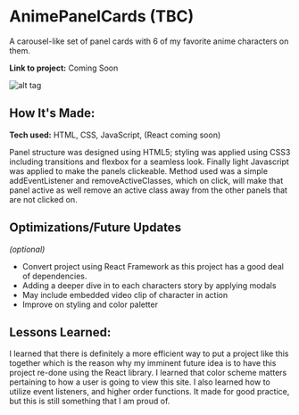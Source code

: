 # AnimePanelCards (TBC)
A carousel-like set of panel cards with 6 of my favorite anime characters on them. 

**Link to project:** Coming Soon

![alt tag](https://github.com/paryswest/AnimePanelCards/blob/997242da97afc90bb85abbc1ea3522e7505a5fb4/Anime.gif)

## How It's Made:

**Tech used:** HTML, CSS, JavaScript, (React coming soon)

Panel structure was designed using HTML5; styling was applied using CSS3 including transitions and flexbox for a seamless look. Finally light Javascript was applied to make the panels clickeable. Method used was a simple addEventListener and removeActiveClasses, which on click, will make that panel active as well remove an active class away from the other panels that are not clicked on. 

## Optimizations/Future Updates
*(optional)*

- Convert project using React Framework as this project has a good deal of dependencies.
- Adding a deeper dive in to each characters story by applying modals
- May include embedded video clip of character in action
- Improve on styling and color paletter

## Lessons Learned:

I learned that there is definitely a more efficient way to put a project like this together which is the reason why my imminent future idea is to have this project re-done using the React library. I learned that color scheme matters pertaining to how a user is going to view this site. I also learned how to utilize event listeners, and higher order functions. It made for good practice, but this is still something that I am proud of. 

